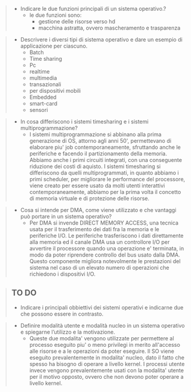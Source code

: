 > - Indicare le due funzioni principali di un sistema operativo.?
>	- le due funzioni sono:
>		- gestione delle risorse verso hd
>		- macchina astratta, ovvero mascheramento e trasparenza

>- Descrivere i diversi tipi di sistema operativo e dare un esempio di applicazione per ciascuno.
>	- Batch
>	- Time sharing
>	- Pc
>	- realtime
>	- multimedia
>	- transazionali
>	- per dispositivi mobili
>	- Embedded
>	- smart-card
>	- sensori

> - In cosa differiscono i sistemi timesharing e i sistemi multiprogrammazione?
> 	- I sistemi multiprogrammazione si abbinano alla prima generazione di OS, attorno agli anni 50', permettevano di elaborare piu' job contemporaneamente, sfruttando anche le periferiche e facendo il partizionamento della memoria. Abbiamo anche i primi circuiti integrati, con una conseguente riduzione dei costi di aquisto. I sistemi timesharing si differiscono da quelli multiprogrammati, in quanto abbiamo i primi scheduler, per migliorare le performance del processore, viene creato per essere usato da molti utenti interattivi contemporaneamente, abbiamo per la prima volta il concetto di memoria virtuale e di protezione delle risorse.

>- Cosa si intende per DMA, come viene utilizzato e che vantaggi può portare in un sistema operativo?
>	- Per DMA si invende DIRECT MEMORY ACCESS, una tecnica usata per il trasferimento dei dati fra la memoria e le periferiche I/O. Le periferiche trasferiscono i dati direttamente alla memoria ed il canale DMA usa un controllore I/O per avvertire il processore quando una operazione e' terminata, in modo da poter riprendere controllo del bus usato dalla DMA. Questo componente migliora notevolmente le prestazioni del sistema nel caso di un elevato numero di operazioni che richiedono i dispositivi I/O.

> ## TO DO
> - Indicare i principali obbiettivi dei sistemi operativi e indicarne due che possono essere in contrasto.

>- Definire modalità utente e modalità nucleo in un sistema operativo e spiegarne l’utilizzo e la motivazione.
>	- Queste due modalita' vengono utilizzate per permettere al processo eseguito piu' o meno privilegi in merito all'accesso alle risorse e a le operazioni da poter eseguire. Il SO viene eseguito prevalentemente in modalita' nucleo, dato il fatto che spesso ha bisogno di operare a livello kernel. I processi utente invece vengono prevalentemente usati con la modalita' utente per il motivo opposto, ovvero che non devono poter operare a livello kernel.